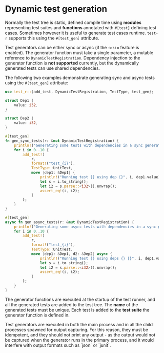 # Dynamic test generation

Normally the test tree is static, defined compile time using **modules** representing test suites and **functions** annotated with `#[test]` defining test cases. Sometimes however it is useful to generate test cases runtime. `test-r` supports this using the `#[test_gen]` attribute.

Test generators can be either sync or async (if the `tokio` feature is enabled). The generator function must take a single parameter, a mutable reference to `DynamicTestRegistration`. Dependency injection to the generator function is **not supported** currently, but the dynamically generated tests can use shared dependencies.

The following two examples demonstrate generating sync and async tests using the `#[test_gen]` attribute:

```rust
use test_r::{add_test, DynamicTestRegistration, TestType, test_gen};

struct Dep1 {
    value: i32,
}

struct Dep2 {
    value: i32,
}

#[test_gen]
fn gen_sync_tests(r: &mut DynamicTestRegistration) {
    println!("Generating some tests with dependencies in a sync generator");
    for i in 0..10 {
        add_test!(
            r,
            format!("test_{i}"),
            TestType::UnitTest,
            move |dep1: &Dep1| {
                println!("Running test {} using dep {}", i, dep1.value);
                let s = i.to_string();
                let i2 = s.parse::<i32>().unwrap();
                assert_eq!(i, i2);
            }
        );
    }
}

#[test_gen]
async fn gen_async_tests(r: &mut DynamicTestRegistration) {
    println!("Generating some async tests with dependencies in a sync generator");
    for i in 0..10 {
        add_test!(
            r,
            format!("test_{i}"),
            TestType::UnitTest,
            move |dep1: &Dep1, d2: &Dep2| async {
                println!("Running test {} using deps {} {}", i, dep1.value, d2.value);
                let s = i.to_string();
                let i2 = s.parse::<i32>().unwrap();
                assert_eq!(i, i2);
            }
        );
    }
}
```

The generator functions are executed at the startup of the test runner, and all the generated tests are added to the test tree. The **name** of the generated tests must be unique. Each test is added to the **test suite** the generator function is defined in.

<div class="warning">
Test generators are executed in both the main process and in all the child processes spawned for output capturing. For this reason, they must be idempotent, and they should not print any output - as the output would not be captured when the generator runs in the primary process, and it would interfere with output formats such as `json` or `junit`.  
</div>
